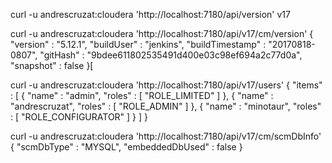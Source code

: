 curl -u andrescruzat:cloudera 'http://localhost:7180/api/version'
v17

curl -u andrescruzat:cloudera 'http://localhost:7180/api/v17/cm/version'
{
  "version" : "5.12.1",
  "buildUser" : "jenkins",
  "buildTimestamp" : "20170818-0807",
  "gitHash" : "9bdee611802535491d400e03c98ef694a2c77d0a",
  "snapshot" : false
}[

curl -u andrescruzat:cloudera 'http://localhost:7180/api/v17/users'
{
  "items" : [ {
    "name" : "admin",
    "roles" : [ "ROLE_LIMITED" ]
  }, {
    "name" : "andrescruzat",
    "roles" : [ "ROLE_ADMIN" ]
  }, {
    "name" : "minotaur",
    "roles" : [ "ROLE_CONFIGURATOR" ]
  } ]
}

curl -u andrescruzat:cloudera 'http://localhost:7180/api/v17/cm/scmDbInfo'
{
  "scmDbType" : "MYSQL",
  "embeddedDbUsed" : false
}
